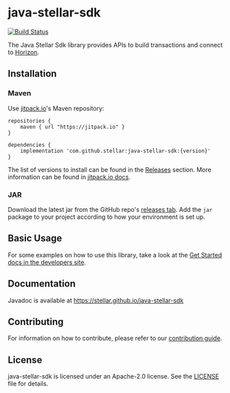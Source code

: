 # java-stellar-sdk

[![Build Status](https://travis-ci.org/stellar/java-stellar-sdk.svg)](https://travis-ci.org/stellar/java-stellar-sdk)

The Java Stellar Sdk library provides APIs to build transactions and connect to [Horizon](https://github.com/stellar/horizon).

## Installation

### Maven

Use [jitpack.io](https://jitpack.io)'s Maven repository:

```
repositories {
    maven { url "https://jitpack.io" }
}

dependencies {
    implementation 'com.github.stellar:java-stellar-sdk:{version}'
}
```

The list of versions to install can be found in the [Releases](./releases) section. More information can be found in [jitpack.io docs](https://jitpack.io/docs/).

### JAR

Download the latest jar from the GitHub repo's [releases tab](https://github.com/stellar/java-stellar-sdk/releases). Add the `jar` package to your project according to how your environment is set up.

## Basic Usage
For some examples on how to use this library, take a look at the [Get Started docs in the developers site](https://www.stellar.org/developers/guides/get-started/create-account.html).

## Documentation
Javadoc is available at https://stellar.github.io/java-stellar-sdk

## Contributing
For information on how to contribute, please refer to our [contribution guide](https://github.com/stellar/java-stellar-sdk/blob/master/CONTRIBUTING.md).

## License
java-stellar-sdk is licensed under an Apache-2.0 license. See the [LICENSE](https://github.com/stellar/java-stellar-sdk/blob/master/LICENSE) file for details.
